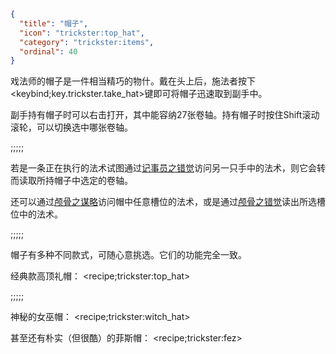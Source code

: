 ```json
{
  "title": "帽子",
  "icon": "trickster:top_hat",
  "category": "trickster:items",
  "ordinal": 40
}
```

戏法师的帽子是一件相当精巧的物什。戴在头上后，施法者按下<keybind;key.trickster.take_hat>键即可将帽子迅速取到副手中。


副手持有帽子时可以右击打开，其中能容纳27张卷轴。持有帽子时按住Shift滚动滚轮，可以切换选中哪张卷轴。

;;;;;

若是一条正在执行的法术试图通过[记事员之错觉](^trickster:tricks/basic#3)访问另一只手中的法术，则它会转而读取所持帽子中选定的卷轴。


还可以通过[颅骨之谋略](^trickster:delusions_ingresses/imports#3)访问帽中任意槽位的法术，或是通过[颅骨之错觉](^trickster:delusions_ingresses/inventory#7)读出所选槽位中的法术。

;;;;;

帽子有多种不同款式，可随心意挑选。它们的功能完全一致。


经典款高顶礼帽：
<recipe;trickster:top_hat>

;;;;;

神秘的女巫帽：
<recipe;trickster:witch_hat>

甚至还有朴实（但很酷）的菲斯帽：
<recipe;trickster:fez>
